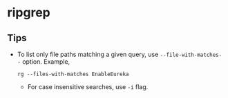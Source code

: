 # ripgrep

## Tips

- To list only file paths matching a given query, use `--file-with-matches--`
  option. Example,
  
  ```
  rg --files-with-matches EnableEureka
  ```
  - For case insensitive searches, use `-i` flag.
  
